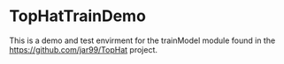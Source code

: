 # TopHatTrainDemo
This is a demo and test envirment for the trainModel module found in the https://github.com/jar99/TopHat project.
